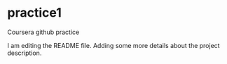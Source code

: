 # practice1
Coursera github practice

I am editing the README file. Adding some more details about the project description.
